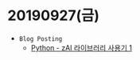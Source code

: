 ﻿# 20190927(금)

- `Blog Posting`
  - [Python - zAI 라이브러리 사용기  1](https://enfanthoon.tistory.com/83)

